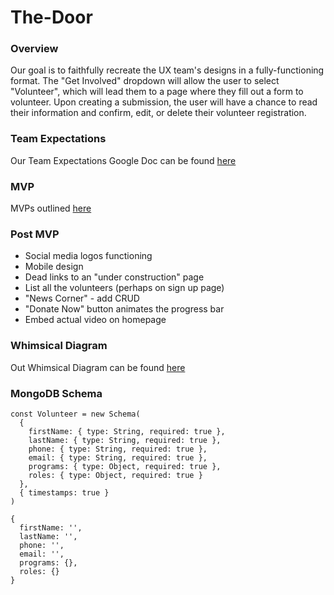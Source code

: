 # The-Door

### Overview

Our goal is to faithfully recreate the UX team's designs in a fully-functioning format. The "Get Involved" dropdown will allow the user to select "Volunteer", which will lead them to a page where they fill out a form to volunteer. Upon creating a submission, the user will have a chance to read their information and confirm, edit, or delete their volunteer registration.


### Team Expectations

Our Team Expectations Google Doc can be found [here](https://docs.google.com/document/d/1P_08GRFFc23QUzfReZelRpnC0Z05M_ix5NtP40GRmiA/edit)


### MVP

MVPs outlined [here](https://github.com/Ricomitch/The-Door/projects/1)


### Post MVP

- Social media logos functioning
- Mobile design
- Dead links to an "under construction" page
- List all the volunteers (perhaps on sign up page)
- "News Corner" - add CRUD
- "Donate Now" button animates the progress bar
- Embed actual video on homepage


### Whimsical Diagram

Out Whimsical Diagram can be found [here](https://whimsical.com/4ywbjDF1SjvEGi5xNXEXTW)


### MongoDB Schema

```
const Volunteer = new Schema(
  {
    firstName: { type: String, required: true },
    lastName: { type: String, required: true },
    phone: { type: String, required: true },
    email: { type: String, required: true },
    programs: { type: Object, required: true },
    roles: { type: Object, required: true }
  },
  { timestamps: true }
)

{
  firstName: '',
  lastName: '',
  phone: '',
  email: '',
  programs: {},
  roles: {}
}
```